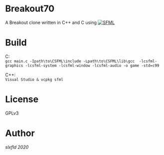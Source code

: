 # Breakout70
A Breakout clone written in C++ and C using [![SFML](https://img.shields.io/badge/SFML%20--brightgreen.svg?style=flat-square)](https://www.sfml-dev.org/) </br>

# Build 
C:<br>
`gcc main.c -Ipath\to\CSFML\include -Lpath\to\CSFML\lib\gcc  -lcsfml-graphics -lcsfml-system -lcsfml-window -lcsfml-audio -o game -std=c99`

C++:<br>
`Visual Studio & vcpkg sfml`

# License
GPLv3

# Author
*slxfld 2020*

